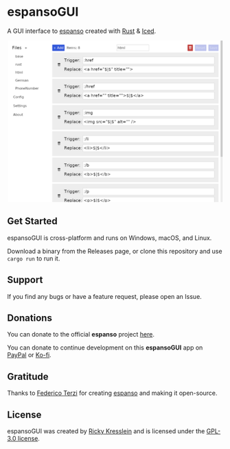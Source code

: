 # espansoGUI

A GUI interface to [espanso](https://espanso.org) created with [Rust](https://www.rust-lang.org/) & [Iced](https://github.com/iced-rs/iced).

<p align="center">
    <img class="drop-shadow" width="500px" src="https://github.com/unobserved-io/espanso-gui/raw/main/assets/screenshots/espanso-gui-2023.09.15-match.png" alt="espansoGUI screenshot"/>
</p>

## Get Started

espansoGUI is cross-platform and runs on Windows, macOS, and Linux.

Download a binary from the Releases page, or clone this repository and use `cargo run` to run it.

## Support

If you find any bugs or have a feature request, please open an Issue.

## Donations

You can donate to the official **espanso** project [here](https://www.paypal.com/cgi-bin/webscr?cmd=_s-xclick&hosted_button_id=FHNLR5DRS267E&source=url).

You can donate to continue development on this **espansoGUI** app on [PayPal](https://www.paypal.com/donate/?hosted_button_id=TLYY8YZ424VRL) or [Ko-fi](https://ko-fi.com/unobserved).

## Gratitude

Thanks to [Federico Terzi](http://federicoterzi.com) for creating [espanso](https://github.com/espanso/espanso) and making it open-source.

## License

espansoGUI was created by [Ricky Kresslein](https://kressle.in)
and is licensed under the [GPL-3.0 license](/LICENSE).
